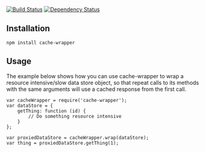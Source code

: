 [![Build Status](https://img.shields.io/travis/thody/cache-wrapper.svg)](https://travis-ci.org/thody/cache-wrapper)
[![Dependency Status](https://gemnasium.com/thody/cache-wrapper.svg)](https://gemnasium.com/thody/cache-wrapper)

## Installation

`npm install cache-wrapper`

## Usage 

The example below shows how you can use cache-wrapper to wrap a resource intensive/slow data store object, so that
repeat calls to its methods with the same arguments will use a cached response from the first call.

```
var cacheWrapper = require('cache-wrapper');
var dataStore = {
    getThing: function (id) {
        // Do something resource intensive
    }
};

var proxiedDataStore = cacheWrapper.wrap(dataStore);
var thing = proxiedDataStore.getThing(1);
```
